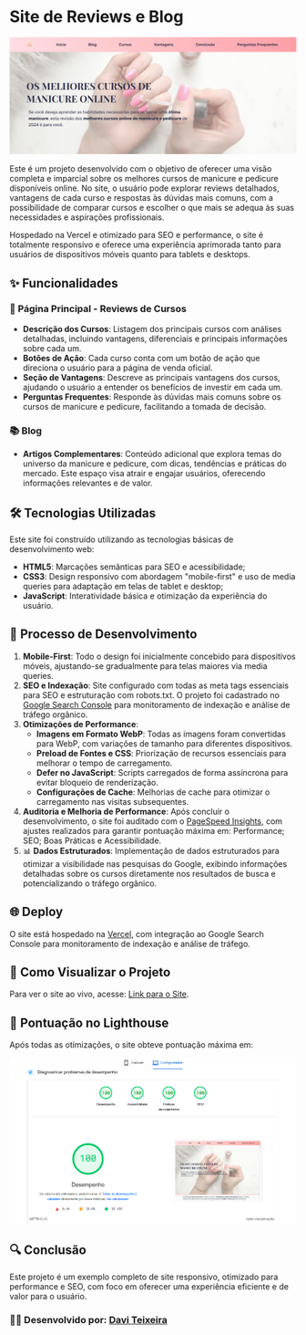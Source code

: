 # Site de Reviews e Blog

<img src="./assets/images/website-banner-for-readme.png" />

Este é um projeto desenvolvido com o objetivo de oferecer uma visão completa e imparcial sobre os melhores cursos de manicure e pedicure disponíveis online. No site, o usuário pode explorar reviews detalhados, vantagens de cada curso e respostas às dúvidas mais comuns, com a possibilidade de comparar cursos e escolher o que mais se adequa às suas necessidades e aspirações profissionais.

Hospedado na Vercel e otimizado para SEO e performance, o site é totalmente responsivo e oferece uma experiência aprimorada tanto para usuários de dispositivos móveis quanto para tablets e desktops.

## ✨ Funcionalidades

### 📝 Página Principal - Reviews de Cursos

- <b>Descrição dos Cursos</b>: Listagem dos principais cursos com análises detalhadas, incluindo vantagens, diferenciais e principais informações sobre cada um.
- <b>Botões de Ação</b>: Cada curso conta com um botão de ação que direciona o usuário para a página de venda oficial.
- <b>Seção de Vantagens</b>: Descreve as principais vantagens dos cursos, ajudando o usuário a entender os benefícios de investir em cada um.
- <b>Perguntas Frequentes</b>: Responde às dúvidas mais comuns sobre os cursos de manicure e pedicure, facilitando a tomada de decisão.

### 📚 Blog

- <b>Artigos Complementares</b>: Conteúdo adicional que explora temas do universo da manicure e pedicure, com dicas, tendências e práticas do mercado. Este espaço visa atrair e engajar usuários, oferecendo informações relevantes e de valor.

## 🛠 Tecnologias Utilizadas

Este site foi construído utilizando as tecnologias básicas de desenvolvimento web:

- <b>HTML5</b>: Marcações semânticas para SEO e acessibilidade;
- <b>CSS3</b>: Design responsivo com abordagem "mobile-first" e uso de media queries para adaptação em telas de tablet e desktop;
- <b>JavaScript</b>: Interatividade básica e otimização da experiência do usuário.

## 🚀 Processo de Desenvolvimento

1. <b>Mobile-First</b>: Todo o design foi inicialmente concebido para dispositivos móveis, ajustando-se gradualmente para telas maiores via media queries.
2. <b>SEO e Indexação</b>: Site configurado com todas as meta tags essenciais para SEO e estruturação com robots.txt. O projeto foi cadastrado no <a href="https://search.google.com/search-console/about">Google Search Console</a> para monitoramento de indexação e análise de tráfego orgânico.
3. <b>Otimizações de Performance</b>:
   - <b>Imagens em Formato WebP</b>: Todas as imagens foram convertidas para WebP, com variações de tamanho para diferentes dispositivos.
   - <b>Preload de Fontes e CSS</b>: Priorização de recursos essenciais para melhorar o tempo de carregamento.
   - <b>Defer no JavaScript</b>: Scripts carregados de forma assíncrona para evitar bloqueio de renderização.
   - <b>Configurações de Cache</b>: Melhorias de cache para otimizar o carregamento nas visitas subsequentes.
4. <b>Auditoria e Melhoria de Performance</b>: Após concluir o desenvolvimento, o site foi auditado com o <a href="https://pagespeed.web.dev/">PageSpeed Insights</a>, com ajustes realizados para garantir pontuação máxima em: Performance; SEO; Boas Práticas e Acessibilidade.
5. 📊 <b>Dados Estruturados</b>: Implementação de dados estruturados para otimizar a visibilidade nas pesquisas do Google, exibindo informações detalhadas sobre os cursos diretamente nos resultados de busca e potencializando o tráfego orgânico.

## 🌐 Deploy

O site está hospedado na <a href="https://vercel.com">Vercel</a>, com integração ao Google Search Console para monitoramento de indexação e análise de tráfego.

## 👀 Como Visualizar o Projeto

Para ver o site ao vivo, acesse: <a href="https://melhorescursosdemanicureonline.vercel.app/index.html">Link para o Site</a>.

## 💯 Pontuação no Lighthouse

Após todas as otimizações, o site obteve pontuação máxima em:

<img src="./assets/images/website-metricas.png" />

## 🔍 Conclusão

Este projeto é um exemplo completo de site responsivo, otimizado para performance e SEO, com foco em oferecer uma experiência eficiente e de valor para o usuário.

### 👨‍💻 Desenvolvido por: <a href="https://github.com/daviteixeira-dev/">Davi Teixeira</a>
